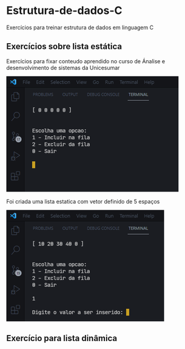 # Estrutura-de-dados-C
Exercícios para treinar estrutura de dados em linguagem C
<h2>Exercícios sobre lista estática</h2>
<p>Exercícios para fixar conteudo aprendido no curso de Ánalise e desenvolvimento de sistemas da Unicesumar</p>
<img src="src/assets/Screenshot_1.png"> 
<p>Foi criada uma lista estatica com vetor definido de 5 espaços</p>
<img src="src/assets/Screenshot_2.png">

<h2>Exercício para lista dinâmica</h2>
